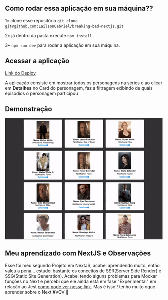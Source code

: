 ## Como rodar essa aplicação em sua máquina??
1• clone esse repositório <code>git clone git@github.com:LailsonGabriel/breaking-bad-nextjs.git</code>

2• já dentro da pasta execute <code>npm install</code>

3• <code>npm run dev</code> para rodar a aplicação em sua máquina.

## Acessar a aplicação
<a href="https://breaking-bad-pied.vercel.app/">Link do Deploy</a>

A aplicação consiste em mostrar todos os personagens na séries e ao clicar em <strong>Detalhes</strong> no Card do personagem, faz a filtragem exibindo de quais episódios o personagem participou

## Demonstração
![GIF](https://github.com/LailsonGabriel/breaking-bad-nextjs/blob/main/ezgif.com-gif-maker%20(1).gif)

## Meu aprendizado com NextJS e Observações

Esse foi meu segundo Projeto em NextJS, acabei aprendendo muito, então valeu a pena...
estudei bastante os conceitos de SSR(Server Side Render) e SSG(Static Site Generation).
Acabei tendo alguns problemas para Mockar funções no Next e percebi que ele ainda está em fase "Experimental" em relação ao Jest
<a href="https://nextjs.org/docs/messages/experimental-jest-transformer">como pode ver nesse link</a>.
Mas é isso!! tenho muito oque aprender sobre o Next #VQV 🚀
